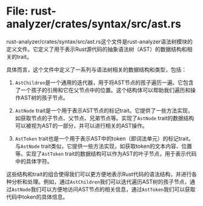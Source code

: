 # File: rust-analyzer/crates/syntax/src/ast.rs

rust-analyzer/crates/syntax/src/ast.rs这个文件是rust-analyzer语法树模块的定义文件。它定义了用于表示Rust源代码的抽象语法树（AST）的数据结构和相关的trait。

具体而言，这个文件中定义了一系列与语法树相关的数据结构和类型，包括：

1. `AstChildren`是一个通用的迭代器，用于将AST节点的孩子遍历一遍。它包含了一个孩子的引用和它在父节点中的位置。这个结构体可以帮助我们遍历和操作AST树的孩子节点。

2. `AstNode` trait是一个用于表示AST节点的标记trait。它提供了一些方法实现，如获取节点的子节点、父节点、兄弟节点等。实现了`AstNode` trait的数据结构可以被视为AST的一部分，并可以进行相关的AST操作。

3. `AstToken` trait也是一个用于表示AST中的token（即词法单元）的标记trait。与`AstNode` trait类似，它提供一些方法实现，如获取token的文本内容、位置等。实现了`AstToken` trait的数据结构可以作为AST的叶子节点，用于表示代码中的具体字符。

这些结构和trait的组合使得我们可以更方便地表示Rust代码的语法结构，并进行各种分析和处理。例如，通过`AstChildren`我们可以迭代遍历AST树的孩子节点，通过`AstNode`我们可以方便地访问AST节点的相关信息，通过`AstToken`我们可以获取代码中token的具体信息。

